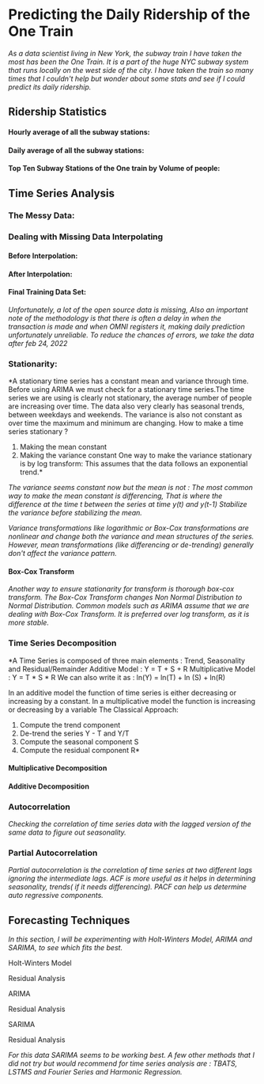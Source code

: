 # Predicting the Daily Ridership of the One Train

*As a data scientist living in New York, the subway train I have taken the most has been the One Train. It is a part of the huge NYC subway system that runs locally on the west side of the city. I have taken the train so many times that I couldn't help but wonder about some stats and see if I could predict its daily ridership.*

## Ridership Statistics

#### Hourly average of all the subway stations: 

#### Daily average of all the subway stations:

#### Top Ten Subway Stations of the One train by Volume of people: 

## Time Series Analysis
### The Messy Data: 

### Dealing with Missing Data Interpolating
#### Before Interpolation: 
#### After Interpolation: 
#### Final Training Data Set:
*Unfortunately, a lot of the open source data is missing, Also an important note of the methodology is that there is often a delay in when the transaction is made and when OMNI registers it, making daily prediction unfortunately unreliable.
To reduce the chances of errors, we take the data after feb 24, 2022*

### Stationarity:

*A stationary time series has a constant mean and variance through time. Before using ARIMA we must check for a stationary time series.The time series we are using is clearly not stationary, the average number of people are increasing over time. The data also very clearly has seasonal trends, between weekdays and weekends. The variance is also not constant as over time the maximum and minimum are changing.
How to make a time series stationary ?
1. Making the mean constant
2. Making the variance constant
One way to make the variance stationary is by log transform: This assumes that the  data follows an exponential trend.*

*The variance seems constant now but the mean is not : The most common way to make the mean constant is differencing, That is where the difference at the time t between the series at time y(t) and y(t-1)
Stabilize the variance before stabilizing the mean.*


*Variance transformations like logarithmic or Box-Cox transformations are nonlinear and change both the variance and mean structures of the series. However, mean transformations (like differencing or de-trending) generally don't affect the variance pattern.*

#### Box-Cox Transform
*Another way to ensure stationarity for transform is thorough box-cox transform. The Box-Cox Transform changes Non Normal Distribution to Normal Distribution. Common models such as ARIMA assume that we are dealing with Box-Cox Transform. It is preferred over log transform, as it is more stable.*

### Time Series Decomposition

*A Time Series is composed of three main elements : Trend, Seasonality and Residual/Remainder
Additive Model :
Y = T + S + R
Multiplicative Model :
Y = T * S * R
We can also write it as :
ln(Y) = ln(T) + ln (S) + ln(R)

In an additive model the function of time series is either decreasing or increasing by a constant. In a multiplicative model the function is increasing or decreasing by a variable 
The Classical Approach:
1. Compute the trend component
2. De-trend the series Y - T and Y/T
3. Compute the seasonal component S
4. Compute the residual component R*
#### Multiplicative Decomposition
#### Additive Decomposition
### Autocorrelation

*Checking the correlation of time series data with the lagged version of the same data to figure out seasonality.*

### Partial Autocorrelation

*Partial autocorrelation is the correlation of time series at two different lags ignoring the intermediate lags. ACF is more useful as it helps in determining seasonality, trends( if it needs differencing). PACF can help us determine auto regressive components.*

## Forecasting Techniques
*In this section, I will be experimenting with Holt-Winters Model, ARIMA and SARIMA, to see which fits the best.*

Holt-Winters Model

Residual Analysis

ARIMA

Residual Analysis

SARIMA

Residual Analysis

*For this data SARIMA seems to be working best. A few other methods that I did not try but would recommend for time series analysis are : TBATS, LSTMS and Fourier Series and Harmonic Regression.*
